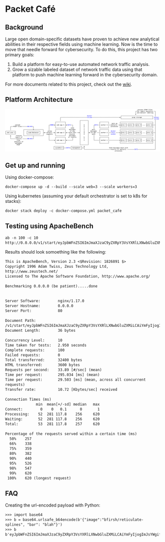 # Packet Café

## Background
Large open domain-specific datasets have proven to achieve new analytical abilities in their respective fields using machine learning. Now is the time to move that needle forward for cybersecurity. To do this, this project has two primary goals:
1.	Build a platform for easy-to-use automated network traffic analysis.
2.	Grow a sizable labeled dataset of network traffic data using that platform to push machine learning forward in the cybersecurity domain.

For more documents related to this project, check out the [wiki](https://va-vsrv-github.a.internal/CyberReboot/packet_cafe/wiki).

## Platform Architecture
<img src="/docs/img/packet_cafe_diagram.png"/>

## Get up and running

Using docker-compose:
```
docker-compose up -d --build --scale web=3 --scale workers=3
```

Using kubernetes (assuming your default orchestrator is set to k8s for stacks):
```
docker stack deploy -c docker-compose.yml packet_cafe
```

## Testing using ApacheBench

```
ab -n 100 -c 10 http://0.0.0.0/v1/start/eyJpbWFnZSI6ImJmaXJzaC9yZXRpY3VsYXRlLXNwbGluZXMiLCAiYmFyIjogImJsYWgifQ==
```

Results should look somoething like the following:
```
This is ApacheBench, Version 2.3 <$Revision: 1826891 $>
Copyright 1996 Adam Twiss, Zeus Technology Ltd, http://www.zeustech.net/
Licensed to The Apache Software Foundation, http://www.apache.org/

Benchmarking 0.0.0.0 (be patient).....done


Server Software:        nginx/1.17.0
Server Hostname:        0.0.0.0
Server Port:            80

Document Path:          /v1/start/eyJpbWFnZSI6ImJmaXJzaC9yZXRpY3VsYXRlLXNwbGluZXMiLCAiYmFyIjogImJsYWgifQ==
Document Length:        36 bytes

Concurrency Level:      10
Time taken for tests:   2.950 seconds
Complete requests:      100
Failed requests:        0
Total transferred:      32400 bytes
HTML transferred:       3600 bytes
Requests per second:    33.89 [#/sec] (mean)
Time per request:       295.034 [ms] (mean)
Time per request:       29.503 [ms] (mean, across all concurrent requests)
Transfer rate:          10.72 [Kbytes/sec] received

Connection Times (ms)
              min  mean[+/-sd] median   max
Connect:        0    0   0.1      0       1
Processing:    52  281 117.8    256     620
Waiting:       52  281 117.8    256     620
Total:         53  281 117.8    257     620

Percentage of the requests served within a certain time (ms)
  50%    257
  66%    338
  75%    359
  80%    382
  90%    440
  95%    526
  98%    547
  99%    620
 100%    620 (longest request)
```

## FAQ

Creating the url-encoded payload with Python:
```
>>> import base64
>>> b = base64.urlsafe_b64encode(b'{"image":"bfirsh/reticulate-splines", "bar": "blah"}')
>>> b
b'eyJpbWFnZSI6ImJmaXJzaC9yZXRpY3VsYXRlLXNwbGluZXMiLCAiYmFyIjogImJsYWgifQ=='
```
